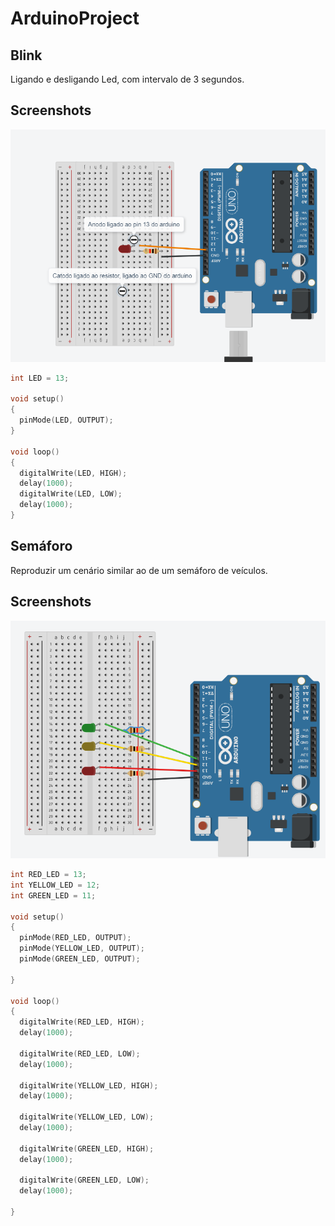 # ArduinoProject

## Blink
Ligando e desligando Led, com intervalo de 3 segundos.

## Screenshots
![Blink](screenshot/blink.PNG "Blick")

```c
int LED = 13;

void setup()
{
  pinMode(LED, OUTPUT);
}

void loop()
{
  digitalWrite(LED, HIGH);
  delay(1000); 
  digitalWrite(LED, LOW);
  delay(1000); 
}
```


## Semáforo
Reproduzir um cenário similar ao de um semáforo de veículos.

## Screenshots
![Blink](screenshot/semaforo.PNG "Blick")


```c
int RED_LED = 13;
int YELLOW_LED = 12;
int GREEN_LED = 11;

void setup()
{
  pinMode(RED_LED, OUTPUT);
  pinMode(YELLOW_LED, OUTPUT);
  pinMode(GREEN_LED, OUTPUT);

}

void loop()
{
  digitalWrite(RED_LED, HIGH);
  delay(1000);
  
  digitalWrite(RED_LED, LOW);
  delay(1000); 
  
  digitalWrite(YELLOW_LED, HIGH);
  delay(1000);
  
  digitalWrite(YELLOW_LED, LOW);
  delay(1000); 
  
  digitalWrite(GREEN_LED, HIGH);
  delay(1000);
  
  digitalWrite(GREEN_LED, LOW);
  delay(1000); 
  
}
```
 
